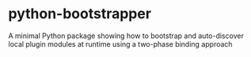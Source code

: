 # python-bootstrapper
A minimal Python package showing how to bootstrap and auto-discover local plugin modules at runtime using a two-phase binding approach
